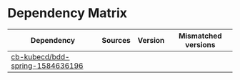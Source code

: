 # Dependency Matrix

Dependency | Sources | Version | Mismatched versions
---------- | ------- | ------- | -------------------
[cb-kubecd/bdd-spring-1584636196](https://github.com/cb-kubecd/bdd-spring-1584636196.git) |  | []() | 
